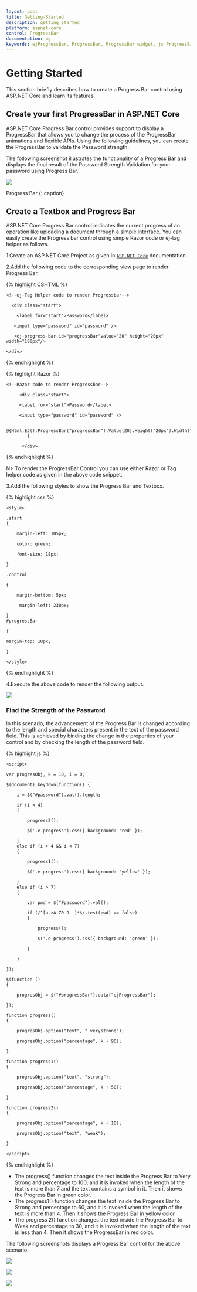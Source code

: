 ```yaml
---
layout: post
title: Getting-Started
description: getting started
platform: aspnet-core
control: ProgressBar
documentation: ug
keywords: ejProgressBar, ProgressBar, ProgressBar widget, js ProgressBar
---
```


# Getting Started

This section briefly describes how to create a Progress Bar control using ASP.NET Core and learn its features.

## Create your first ProgressBar in ASP.NET Core

ASP.NET Core Progress Bar control provides support to display a ProgressBar that allows you to change the process of the ProgressBar animations and flexible APIs. Using the following guidelines, you can create the ProgressBar to validate the Password strength.

The following screenshot illustrates the functionality of a Progress Bar and displays the final result of the Password Strength Validation for your password using Progress Bar.

![](Getting-Started-images/Getting-Started0.jpg)

Progress Bar
{:.caption}

## Create a Textbox and Progress Bar

ASP.NET Core Progress Bar control indicates the current progress of an operation like uploading a document through a simple interface. You can easily create the Progress bar control using simple Razor code or ej-tag helper  as follows.

1.Create an ASP.NET Core Project as given in [`ASP.NET Core`](https://help.syncfusion.com/aspnet-core/getting-started) documentation

2.Add the following code to the corresponding view page to render Progress Bar.

{% highlight CSHTML %}

    <!--ej-Tag Helper code to render Progressbar-->
     
	  <div class="start">
    
        <label for="start">Password</label>

       <input type="password" id="password" />

       <ej-progress-bar id="progressBar"value="20" height="20px" width="180px"/>
    
	</div>
	
{% endhighlight  %}
 
{% highlight Razor %}

    <!--Razor code to render Progressbar-->

	     <div class="start">
    
         <label for="start">Password</label>

         <input type="password" id="password" />

           @{Html.EJ().ProgressBar("progressBar").Value(20).Height("20px").Width("180px").Render();
            }

          </div>
	
{% endhighlight  %}

N> To render the ProgressBar Control you can use either Razor or Tag helper code as given in the above code snippet.

3.Add the following styles to show the Progress Bar and Textbox.

{% highlight css %}

    <style>

	.start 
	{

		margin-left: 105px;

		color: green;

		font-size: 18px;

	}

	.control 

	{

		margin-bottom: 5px;

		 margin-left: 230px;

	}
	#progressBar

	{

	margin-top: 10px;

	}

	</style>
	
{% endhighlight  %}

4.Execute the above code to render the following output. 

![](Getting-Started-images/Getting-Started1.jpg)


### Find the Strength of the Password

In this scenario, the advancement of the Progress Bar is changed according to the length and special characters present in the text of the password field. This is achieved by binding the change in the properties of your control and by checking the length of the password field.

{% highlight js %}

    <script> 

	var progresObj, k = 10, i = 0;

	$(document).keydown(function() {

		i = $("#password").val().length;

		if (i < 4) 
		{

			progress2();

			$('.e-progress').css({ background: 'red' });

		}
		else if (i > 4 && i < 7) 
		{

			progress1();

			$('.e-progress').css({ background: 'yellow' });

		} 
		else if (i > 7) 
		{

			var pwd = $("#password").val();

			if (/^[a-zA-Z0-9- ]*$/.test(pwd) == false) 
			{

				progress();

				$('.e-progress').css({ background: 'green' });

			}

		}

	});

	$(function () 
	{

		progresObj = $("#progressBar").data("ejProgressBar");       

	});

	function progress() 
	{

		progresObj.option("text", " verystrong");

		progresObj.option("percentage", k + 90);

	}

	function progress1() 
	{

		progresObj.option("text", "strong");

		progresObj.option("percentage", k + 50);

	}

	function progress2() 
	{

		progresObj.option("percentage", k + 10);

		progresObj.option("text", "weak");  

	}

    </script>

{% endhighlight %}

* The progress() function changes the text inside the Progress Bar to Very Strong and percentage to 100, and it is invoked when the length of the text is more than 7 and the text contains a symbol in it. Then it shows the Progress Bar in green color.
* The progress1() function changes the text inside the Progress Bar to Strong and percentage to 60, and it is invoked when the length of the text is more than 4. Then it shows the Progress Bar in yellow color
* The progress 2() function changes the text inside the Progress Bar to Weak and percentage to 30, and it is invoked when the length of the text is less than 4. Then it shows the ProgressBar in red color.

The following screenshots displays a Progress Bar control for the above scenario.

![](Getting-Started-images/Getting-Started0.jpg)



![](Getting-Started-images/Getting-Started2.jpg)



![](Getting-Started-images/Getting-Started3.jpg)
